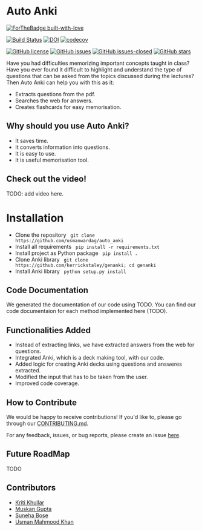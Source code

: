  # Auto Anki

[![ForTheBadge built-with-love](http://ForTheBadge.com/images/badges/built-with-love.svg)](https://GitHub.com/usmanwardag/auto_anki)

[![Build Status](https://app.travis-ci.com/usmanwardag/auto_anki.svg?branch=main)](https://app.travis-ci.com/usmanwardag/auto_anki)
[![DOI](https://zenodo.org/badge/DOI/10.5281/zenodo.5542634.svg)](https://doi.org/10.5281/zenodo.5542634)
[![codecov](https://codecov.io/gh/usmanwardag/auto_anki/branch/main/graph/badge.svg?token=EEGIC8T7QM)](https://codecov.io/gh/usmanwardag/auto_anki)

[![GitHub license](https://img.shields.io/github/license/usmanwardag/auto_anki)](https://github.com/auto_anki/research_buddy/blob/main/LICENSE)
[![GitHub issues](https://img.shields.io/github/issues/usmanwardag/auto_anki)](https://github.com/auto_anki/research_buddy/issues)
[![GitHub issues-closed](https://img.shields.io/github/issues-closed/usmanwardag/auto_anki)](https://github.com/usmanwardag/auto_anki/issues?q=is%3Aissue+is%3Aclosed)
[![GitHub stars](https://img.shields.io/github/stars/usmanwardag/auto_anki)](https://github.com/usmanwardag/auto_anki/stargazers)


Have you had difficulties memorizing important concepts taught in class? Have you ever found it difficult to highlight and understand the type of questions that can be asked from the topics discussed during the lectures? Then Auto Anki can help you with this as it:
- Extracts questions from the pdf.
- Searches the web for answers.
- Creates flashcards for easy memorisation.

## Why should you use Auto Anki?

- It saves time.
- It converts information into questions.
- It is easy to use.
- It is useful memorisation tool.

## Check out the video!
TODO: add video here.


# Installation

- Clone the repository 
 ` git clone https://github.com/usmanwardag/auto_anki`
- Install all requirements
 ` pip install -r requirements.txt`
- Install project as Python package
 ` pip install .`
- Clone Anki library
 ` git clone https://github.com/kerrickstaley/genanki; cd genanki`
- Install Anki library
 ` python setup.py install`

## Code Documentation

We generated the documentation of our code using TODO. You can find our code documentaion for each method implemented here (TODO).

## Functionalities Added
- Instead of extracting links, we have extracted answers from the web for questions.
- Integrated Anki, which is a deck making tool, with our code.
- Added logic for creating Anki decks using questions and answeres extracted.
- Modified the input that has to be taken from the user. 
- Improved code coverage.


## How to Contribute
  
We would be happy to receive contributions! If you'd like to, please go through our [CONTRIBUTING.md](https://github.com/usmanwardag/auto_anki/blob/main/CONTRIBUTING.md). 

For any feedback, issues, or bug reports, please create an issue [here](https://github.com/usmanwardag/auto_anki/issues/new).

## Future RoadMap
TODO


## Contributors

* [Kriti Khullar](https://github.com/kriti0207)
* [Muskan Gupta](https://github.com/muskan7828)
* [Suneha Bose](https://github.com/sbosenc)
* [Usman Mahmood Khan](https://github.com/usmanwardag)

